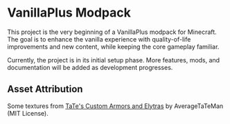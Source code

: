 # VanillaPlus Modpack

This project is the very beginning of a VanillaPlus modpack for Minecraft. The goal is to enhance the vanilla experience with quality-of-life improvements and new content, while keeping the core gameplay familiar.

Currently, the project is in its initial setup phase. More features, mods, and documentation will be added as development progresses.

## Asset Attribution

Some textures from [TaTe's Custom Armors and Elytras](https://modrinth.com/resourcepack/tates-custom-armors-and-elytras) by AverageTaTeMan (MIT License).
